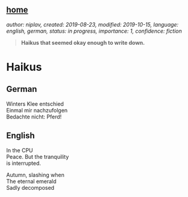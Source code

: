 [home](./index.md)
------------------

*author: niplav, created: 2019-08-23, modified: 2019-10-15, language: english, german, status: in progress, importance: 1, confidence: fiction*

> __Haikus that seemed okay enough to write down.__

Haikus
======

<!--Check whether these really are haikus or some other, very similar style of poem.-->

German
------

Winters Klee entschied  
Einmal mir nachzufolgen  
Bedachte nicht: Pferd!

English
-------

In the CPU  
Peace. But the tranquility  
is interrupted.

Autumn, slashing when  
The eternal emerald  
Sadly decomposed  
